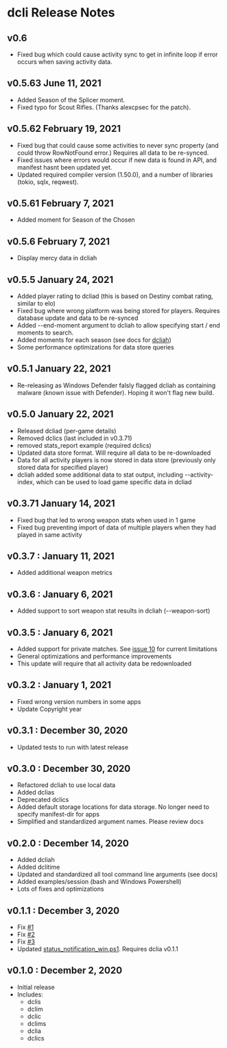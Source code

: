 # dcli Release Notes

## v0.6
* Fixed bug which could cause activity sync to get in infinite loop if error occurs when saving activity data.

## v0.5.63 June 11, 2021
* Added Season of the Splicer moment.
* Fixed typo for Scout Rifles. (Thanks alexcpsec for the patch).

## v0.5.62 February 19, 2021
* Fixed bug that could cause some activities to never sync property (and could throw RowNotFound error.) Requires all data to be re-synced.
* Fixed issues where errors would occur if new data is found in API, and manifest hasnt been updated yet.
* Updated required compiler version (1.50.0), and a number of libraries (tokio, sqlx, reqwest).

## v0.5.61 February 7, 2021
* Added moment for Season of the Chosen

## v0.5.6 February 7, 2021
* Display mercy data in dcliah

## v0.5.5 January 24, 2021
* Added player rating to dcliad (this is based on Destiny combat rating, similar to elo)
* Fixed bug where wrong platform was being stored for players. Requires database update and data to be re-synced
* Added --end-moment argument to dcliah to allow specifying start / end moments to search.
* Added moments for each season (see docs for [dcliah](https://github.com/mikechambers/dcli/tree/main/src/dcliah))
* Some performance optimizations for data store queries

## v0.5.1 January 22, 2021
* Re-releasing as Windows Defender falsly flagged dcliah as containing malware (known issue with Defender). Hoping it won't flag new build.

## v0.5.0 January 22, 2021
* Released dcliad (per-game details)
* Removed dclics (last included in v0.3.71)
* removed stats_report example (required dclics)
* Updated data store format. Will require all data to be re-downloaded
* Data for all activity players is now stored in data store (previously only stored data for specified player)
* dcliah added some additional data to stat output, including --activity-index, which can be used to load game specific data in dcliad

## v0.3.71 January 14, 2021
* Fixed bug that led to wrong weapon stats when used in 1 game
* Fixed bug preventing import of data of multiple players when they had played in same activity

## v0.3.7 : January 11, 2021
* Added additional weapon metrics

## v0.3.6 : January 6, 2021
* Added support to sort weapon stat results in dcliah (--weapon-sort)

## v0.3.5 : January 6, 2021
* Added support for private matches. See [issue 10](https://github.com/mikechambers/dcli/issues/10) for current limitations
* General optimizations and performance improvements
* This update will require that all activity data be redownloaded

## v0.3.2 : January 1, 2021

* Fixed wrong version numbers in some apps
* Update Copyright year

## v0.3.1 : December 30, 2020

* Updated tests to run with latest release

## v0.3.0 : December 30, 2020

* Refactored dcliah to use local data
* Added dclias
* Deprecated dclics
* Added default storage locations for data storage. No longer need to specify manifest-dir for apps
* Simplified and standardized argument names. Please review docs

## v0.2.0 : December 14, 2020

* Added dcliah
* Added dclitime
* Updated and standardized all tool command line arguments (see docs)
* Added examples/session (bash and Windows Powershell)
* Lots of fixes and optimizations

## v0.1.1 : December 3, 2020

* Fix [#1](https://github.com/mikechambers/dcli/issues/1)
* Fix [#2](https://github.com/mikechambers/dcli/issues/2)
* Fix [#3](https://github.com/mikechambers/dcli/issues/3)
* Updated [status_notification_win.ps1](https://github.com/mikechambers/dcli/blob/main/examples/status_notification_win.ps1). Requires dclia v0.1.1

## v0.1.0 : December 2, 2020

* Initial release
* Includes:
    * dclis
    * dclim
    * dclic
    * dclims
    * dclia
    * dclics
